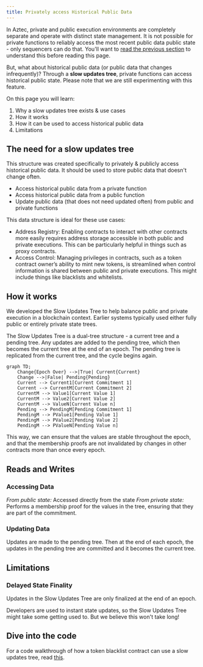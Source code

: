 ```yaml
---
title: Privately access Historical Public Data
---
```


In Aztec, private and public execution environments are completely separate and operate with distinct state management. It is not possible for private functions to reliably access the most recent public data public state - only sequencers can do that. You'll want to [read the previous section](./main.md) to understand this before reading this page.

But, what about historical public data (or public data that changes infrequently)? Through a **slow updates tree**, private functions can access historical public state. Please note that we are still experimenting with this feature.

On this page you will learn:

1. Why a slow updates tree exists & use cases
2. How it works
3. How it can be used to access historical public data
4. Limitations

## The need for a slow updates tree

This structure was created specifically to privately & publicly access historical public data. It should be used to store public data that doesn't change often.

- Access historical public data from a private function
- Access historical public data from a public function
- Update public data (that does not need updated often) from public and private functions 

This data structure is ideal for these use cases:

- Address Registry: Enabling contracts to interact with other contracts more easily requires address storage accessible in both public and private executions. This can be particularly helpful in things such as proxy contracts.
- Access Control: Managing privileges in contracts, such as a token contract owner’s ability to mint new tokens, is streamlined when control information is shared between public and private executions. This might include things like blacklists and whitelists.

## How it works

We developed the Slow Updates Tree to help balance public and private execution in a blockchain context. Earlier systems typically used either fully public or entirely private state trees. 

The Slow Updates Tree is a dual-tree structure - a current tree and a pending tree. Any updates are added to the pending tree, which then becomes the current tree at the end of an epoch. The pending tree is replicated from the current tree, and the cycle begins again.

```mermaid
graph TD;
    Change{Epoch Over} -->|True| Current{Current}
    Change -->|False| Pending{Pending}
    Current --> Current1[Current Commitment 1]
    Current --> CurrentM[Current Commitment 2]
    CurrentM --> Value1[Current Value 1]
    CurrentM --> Value2[Current Value 2]
    CurrentM --> ValueN[Current Value n]
    Pending --> PendingM[Pending Commitment 1]
    PendingM --> PValue1[Pending Value 1]
    PendingM --> PValue2[Pending Value 2]
    PendingM --> PValueN[Pending Value n]
```

This way, we can ensure that the values are stable throughout the epoch, and that the membership proofs are not invalidated by changes in other contracts more than once every epoch.

## Reads and Writes

### Accessing Data

*From public state:* Accessed directly from the state
*From private state:* Performs a membership proof for the values in the tree, ensuring that they are part of the commitment.

### Updating Data

Updates are made to the pending tree. Then at the end of each epoch, the updates in the pending tree are committed and it becomes the current tree.

## Limitations

### Delayed State Finality

Updates in the Slow Updates Tree are only finalized at the end of an epoch.

Developers are used to instant state updates, so the Slow Updates Tree might take some getting used to. But we believe this won't take long!

## Dive into the code

For a code walkthrough of how a token blacklist contract can use a slow updates tree, read [this](../../../../developers/contracts/syntax/slow_updates_tree.md).